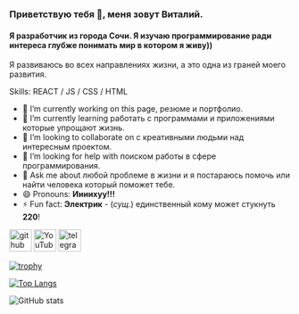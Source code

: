 ### Приветствую тебя 👋, меня зовут Виталий.

#### Я разработчик из города Сочи. Я изучаю программирование ради интереса глубже понимать мир в котором я живу))
Я развиваюсь во всех направлениях жизни, а это одна из граней моего развития.

Skills:  REACT / JS / CSS / HTML

- 🔭 I’m currently working on this page, резюме и портфолио. 
- 🌱 I’m currently learning работать с программами и приложениями которые упрощают жизнь. 
- 👯 I’m looking to collaborate on с креативными людьми над интересным проектом. 
- 🤔 I’m looking for help with поиском работы в сфере программирования. 
- 💬 Ask me about любой проблеме в жизни и я постараюсь помочь или найти человека который поможет тебе. 
- 😄 Pronouns: **Иииихуу!!!** 
- ⚡ Fun fact: **Электрик** - (*сущ*.) единственный кому может стукнуть **220**! 


[<img src='https://cdn.jsdelivr.net/npm/simple-icons@3.0.1/icons/github.svg' alt='github' height='40'>](https://github.com/Vitaliy375)  [<img src='https://cdn.jsdelivr.net/npm/simple-icons@3.0.1/icons/youtube.svg' alt='YouTube' height='40'>](https://www.youtube.com/channel/https://www.youtube.com/channel/UCQfj3iEz7d93tdi11KgFhuQ)  [<img src='https://cdn.jsdelivr.net/npm/simple-icons@3.0.1/icons/telegram.svg' alt='telegram' height='40'>](https://t.me/Vitaliy375)  

[![trophy](https://github-profile-trophy.vercel.app/?username=Vitaliy375)](https://github.com/ryo-ma/github-profile-trophy)

[![Top Langs](https://github-readme-stats.vercel.app/api/top-langs/?username=Vitaliy375)](https://github.com/anuraghazra/github-readme-stats)

![GitHub stats](https://github-readme-stats.vercel.app/api?username=Vitaliy375&show_icons=true)  













